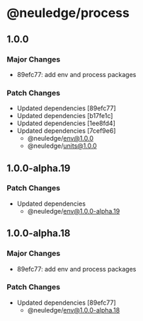 # @neuledge/process

## 1.0.0

### Major Changes

- 89efc77: add env and process packages

### Patch Changes

- Updated dependencies [89efc77]
- Updated dependencies [b17fe1c]
- Updated dependencies [1ee8fd4]
- Updated dependencies [7cef9e6]
  - @neuledge/env@1.0.0
  - @neuledge/units@1.0.0

## 1.0.0-alpha.19

### Patch Changes

- Updated dependencies
  - @neuledge/env@1.0.0-alpha.19

## 1.0.0-alpha.18

### Major Changes

- 89efc77: add env and process packages

### Patch Changes

- Updated dependencies [89efc77]
  - @neuledge/env@1.0.0-alpha.18
